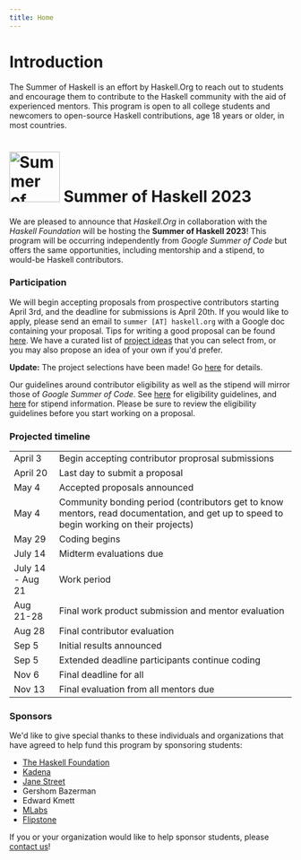 ```yaml
---
title: Home
---
```


# Introduction

The Summer of Haskell is an effort by Haskell.Org to reach out to students and
encourage them to contribute to the Haskell community with the aid of
experienced mentors. This program is open to all college students and newcomers
to open-source Haskell contributions, age 18 years or older, in most countries.

# <img src="/images/hsoc-logo.svg" alt="Summer of Haskell" style="width:90px"> Summer of Haskell 2023

We are pleased to announce that <em>Haskell.Org</em> in collaboration with the
<em>Haskell Foundation</em> will be hosting the <b>Summer of Haskell 2023</b>!
This program will be occurring independently from <i>Google Summer of Code</i>
but offers the same opportunities, including mentorship and a stipend, to
would-be Haskell contributors.

### Participation

We will begin accepting proposals from prospective contributors starting April
3rd, and the deadline for submissions is April 20th. If you would like to apply,
please send an email to `summer [AT] haskell.org` with a Google doc containing
your proposal. Tips for writing a good proposal can be found
[here](/tips.html). We have a curated list of [project ideas](/ideas.html)
that you can select from, or you may also propose an idea of your own if
you'd prefer.

**Update:** The project selections have been made! Go
[here](./news/2023-05-14-summer-of-haskell-2023-project-selections.html) for
details.

Our guidelines around contributor eligibility as well as the stipend will
mirror those of <i>Google Summer of Code</i>. See
[here](./faq.html#what-are-the-eligibility-requirements-for-participation)
for eligibility guidelines, and [here](/stipend.html) for stipend information.
Please be sure to review the eligibility guidelines before you start working on
a proposal.

### Projected timeline

<div class="timeline">
  <table>
    <tr>
      <td>April 3</td>
      <td>Begin accepting contributor proprosal submissions</td>
    </tr>
    <tr>
      <td>April 20</td>
      <td>Last day to submit a proposal</td>
    </tr>
    <tr>
      <td>May 4</td>
      <td>Accepted proposals announced</td>
    </tr>
    <tr>
      <td>May 4</td>
      <td>Community bonding period (contributors get to know mentors, read documentation, and get up to speed to begin working on their projects)</td>
    </tr>
    <tr>
      <td>May 29</td>
      <td>Coding begins</td>
    </tr>
    <tr>
      <td>July 14</td>
      <td>Midterm evaluations due</td>
    </tr>
    <tr>
      <td>July 14 - Aug 21</td>
      <td>Work period</td>
    </tr>
    <tr>
      <td>Aug 21-28</td>
      <td>Final work product submission and mentor evaluation</td>
    </tr>
    <tr>
      <td>Aug 28</td>
      <td>Final contributor evaluation</td>
    </tr>
    <tr>
      <td>Sep 5</td>
      <td>Initial results announced</td>
    </tr>
    <tr>
      <td>Sep 5</td>
      <td>Extended deadline participants continue coding</td>
    </tr>
    <tr>
      <td>Nov 6</td>
      <td>Final deadline for all</td>
    </tr>
    <tr>
      <td>Nov 13</td>
      <td>Final evaluation from all mentors due</td>
    </tr>
  </table>
</div>

### Sponsors

We'd like to give special thanks to these individuals and organizations that
have agreed to help fund this program by sponsoring students:

 -  [The Haskell Foundation](https://haskell.foundation/)
 -  [Kadena](https://kadena.io/)
 -  [Jane Street](https://www.janestreet.com/)
 -  Gershom Bazerman
 -  Edward Kmett
 -  [MLabs](https://mlabs.city)
 -  [Flipstone](https://flipstone.com/)

If you or your organization would like to help sponsor students, please [contact us](/contact.html)!
